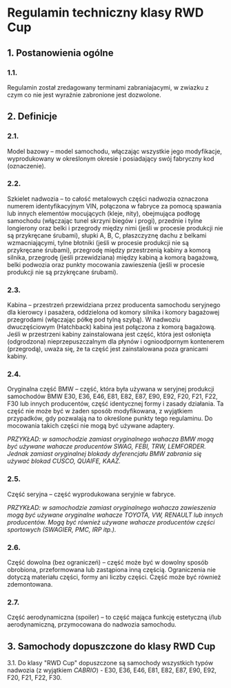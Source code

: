 # Regulamin techniczny klasy RWD Cup

## 1. Postanowienia ogólne

### 1.1.

Regulamin został zredagowany terminami zabraniajacymi, w zwiazku z czym co nie jest wyraźnie zabronione jest dozwolone.

## 2. Definicje

### 2.1.

Model bazowy – model samochodu, włączając wszystkie jego modyfikacje, wyprodukowany w określonym okresie i posiadający swój fabryczny kod (oznaczenie).

### 2.2.

Szkielet nadwozia – to całość metalowych części nadwozia oznaczona numerem identyfikacyjnym VIN, połączona w fabryce za pomocą spawania lub innych elementów mocujących (kleje, nity), obejmująca podłogę samochodu
(włączając tunel skrzyni biegów i progi), przednie i tylne longierony oraz belki i przegrody między nimi (jeśli w procesie produkcji nie są przykręcane śrubami), słupki A, B, C, płaszczyznę dachu z belkami wzmacniającymi,
tylne błotniki (jeśli w procesie produkcji nie są przykręcane śrubami), przegrodę między przestrzenią kabiny a komorą silnika, przegrodę (jeśli przewidziana) między kabiną a komorą bagażową, belki podwozia oraz punkty mocowania zawieszenia (jeśli w procesie produkcji nie są przykręcane śrubami).

### 2.3.

Kabina – przestrzeń przewidziana przez producenta samochodu seryjnego dla kierowcy i pasażera, oddzielona od komory silnika i komory bagażowej przegrodami (włączając półkę pod tylną szybą).
W nadwoziu dwuczęściowym (Hatchback) kabina jest połączona z komorą bagażową. Jeśli w przestrzeni kabiny zainstalowana jest część, która jest osłonięta (odgrodzona) nieprzepuszczalnym dla płynów i ognioodpornym kontenerem (przegrodą),
uważa się, że ta część jest zainstalowana poza granicami kabiny.

### 2.4.

Oryginalna część BMW – część, która była używana w seryjnej produkcji samochodów BMW E30, E36, E46, E81, E82, E87, E90, E92, F20, F21, F22, F30 lub innych producentów, część identycznej formy i zasady działania.
Ta część nie może być w żaden sposób modyfikowana, z wyjątkiem przypadków, gdy pozwalają na to określone punkty tego regulaminu. Do mocowania takich części nie mogą być używane adaptery.

*PRZYKŁAD: w samochodzie zamiast oryginalnego wahacza BMW mogą być używane wahacze producentów SWAG, FEBI, TRW, LEMFORDER. Jednak zamiast oryginalnej blokady dyferencjału BMW zabrania się używać blokad CUSCO, QUAIFE, KAAZ.*

### 2.5.

Część seryjna – część wyprodukowana seryjnie w fabryce.

*PRZYKŁAD: w samochodzie zamiast oryginalnego wahacza zawieszenia mogą być używane oryginalne wahacze TOYOTA, VW, RENAULT lub innych producentów. Mogą być również używane wahacze producentów części sportowych (SWAGIER, PMC, IRP itp.).*

### 2.6.

Część dowolna (bez ograniczeń) – część może być w dowolny sposób obrobiona, przeformowana lub zastąpiona inną częścią. Ograniczenia nie dotyczą materiału części, formy ani liczby części. Część może być również zdemontowana.

### 2.7.

Część aerodynamiczna (spoiler) – to część mająca funkcję estetyczną i/lub aerodynamiczną, przymocowana do nadwozia samochodu.

## 3. Samochody dopuszczone do klasy RWD Cup

3.1. Do klasy "RWD Cup" dopuszczone są samochody wszystkich typów nadwozia (z wyjątkiem *CABRIO*) - E30, E36, E46, E81, E82, E87, E90, E92, F20, F21, F22, F30.
